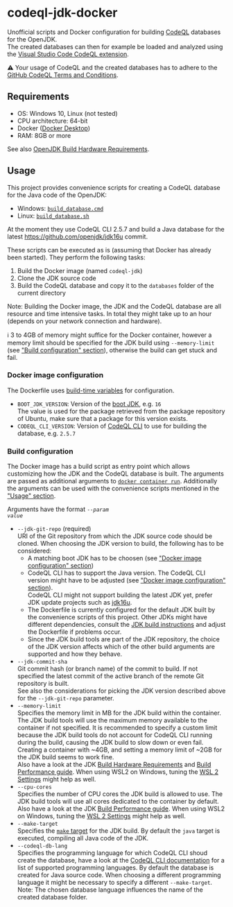 # codeql-jdk-docker
Unofficial scripts and Docker configuration for building [CodeQL](https://codeql.github.com/docs/) databases for the OpenJDK.  
The created databases can then for example be loaded and analyzed using the [Visual Studio Code CodeQL extension](https://codeql.github.com/docs/codeql-for-visual-studio-code/analyzing-your-projects/).

:warning: Your usage of CodeQL and the created databases has to adhere to the [GitHub CodeQL Terms and Conditions](https://securitylab.github.com/tools/codeql/license/).

## Requirements
- OS: Windows 10, Linux (not tested)
- CPU architecture: 64-bit
- Docker ([Docker Desktop](https://www.docker.com/products/docker-desktop))
- RAM: 8GB or more

See also [OpenJDK Build Hardware Requirements](https://github.com/openjdk/jdk/blob/master/doc/building.md#build-hardware-requirements).

## Usage
This project provides convenience scripts for creating a CodeQL database for the Java code of the OpenJDK:
- Windows: [`build_database.cmd`](./build_database.cmd)
- Linux: [`build_database.sh`](./build_database.sh)

At the moment they use CodeQL CLI 2.5.7 and build a Java database for the latest https://github.com/openjdk/jdk16u commit.

These scripts can be executed as is (assuming that Docker has already been started). They perform the following tasks:
1. Build the Docker image (named `codeql-jdk`)
2. Clone the JDK source code
3. Build the CodeQL database and copy it to the `databases` folder of the current directory

Note: Building the Docker image, the JDK and the CodeQL database are all resource and time intensive tasks. In total they might take up to an hour (depends on your network connection and hardware).

:information_source: 3 to 4GB of memory might suffice for the Docker container, however a memory limit should be specified for the JDK build using `--memory-limit` (see ["Build configuration" section](#build-configuration)), otherwise the build can get stuck and fail.

### Docker image configuration
The Dockerfile uses [build-time variables](https://docs.docker.com/engine/reference/commandline/build/#set-build-time-variables---build-arg) for configuration.
- `BOOT_JDK_VERSION`: Version of the [boot JDK](https://github.com/openjdk/jdk/blob/master/doc/building.md#boot-jdk-requirements), e.g. `16`  
The value is used for the package retrieved from the package repository of Ubuntu, make sure that a package for this version exists.
- `CODEQL_CLI_VERSION`: Version of [CodeQL CLI](https://github.com/github/codeql-cli-binaries/releases) to use for building the database, e.g. `2.5.7`

### Build configuration
The Docker image has a build script as entry point which allows customizing how the JDK and the CodeQL database is built.
The arguments are passed as additional arguments to [`docker container run`](https://docs.docker.com/engine/reference/commandline/container_run/).
Additionally the arguments can be used with the convenience scripts mentioned in the ["Usage" section](#usage).

Arguments have the format <code>--<i>param</i> <i>value</i></code>

- `--jdk-git-repo` (required)  
URI of the Git repository from which the JDK source code should be cloned. When choosing the JDK version to build, the following has to be considered:
  - A matching boot JDK has to be choosen (see ["Docker image configuration" section](#docker-image-configuration))
  - CodeQL CLI has to support the Java version. The CodeQL CLI version might have to be adjusted  (see ["Docker image configuration" section](#docker-image-configuration)).  
    CodeQL CLI might not support building the latest JDK yet, prefer JDK update projects such as [jdk16u](https://github.com/openjdk/jdk16u).
  - The Dockerfile is currently configured for the default JDK built by the convenience scripts of this project. Other JDKs might have different dependencies, consult the [JDK build instructions](https://github.com/openjdk/jdk/blob/master/doc/building.md) and adjust the Dockerfile if problems occur.
  - Since the JDK build tools are part of the JDK repository, the choice of the JDK version affects which of the other build arguments are supported and how they behave.
- `--jdk-commit-sha`  
Git commit hash (or branch name) of the commit to build. If not specified the latest commit of the active branch of the remote Git repository is built.  
See also the considerations for picking the JDK version described above for the `--jdk-git-repo` parameter.
- `--memory-limit`  
Specifies the memory limit in MB for the JDK build within the container. The JDK build tools will use the maximum memory available to the container if not specified.
It is recommended to specify a custom limit because the JDK build tools do not account for CodeQL CLI running during the build, causing the JDK build to slow down or even fail.
Creating a container with ~4GB, and setting a memory limit of ~2GB for the JDK build seems to work fine.  
Also have a look at the JDK [Build Hardware Requirements](https://github.com/openjdk/jdk/blob/master/doc/building.md#build-hardware-requirements) and [Build Performance guide](https://github.com/openjdk/jdk/blob/master/doc/building.md#build-performance). When using WSL2 on Windows, tuning the [WSL 2 Settings](https://docs.microsoft.com/en-us/windows/wsl/wsl-config#wsl-2-settings) might help as well.
- `--cpu-cores`  
Specifies the number of CPU cores the JDK build is allowed to use. The JDK build tools will use all cores dedicated to the container by default.
Also have a look at the JDK [Build Performance guide](https://github.com/openjdk/jdk/blob/master/doc/building.md#build-performance). When using WSL2 on Windows, tuning the [WSL 2 Settings](https://docs.microsoft.com/en-us/windows/wsl/wsl-config#wsl-2-settings) might help as well.
- `--make-target`  
Specifies the [`make` target](https://github.com/openjdk/jdk/blob/master/doc/building.md#running-make) for the JDK build. By default the `java` target is executed, compiling all Java code of the JDK.
- `--codeql-db-lang`  
Specifies the programming language for which CodeQL CLI shoud create the database, have a look at the [CodeQL CLI documentation](https://codeql.github.com/docs/codeql-cli/creating-codeql-databases/#running-codeql-database-create) for a list of supported programming languages. By default the database is created for Java source code.
When choosing a different programming language it might be necessary to specify a different `--make-target`.  
Note: The chosen database language influences the name of the created database folder.
